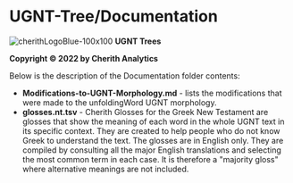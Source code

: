 # UGNT-Tree/Documentation

![cherithLogoBlue-100x100](https://user-images.githubusercontent.com/105679741/190519269-28c4bc1c-fb8f-4c8f-b119-8aa8188c98d6.png)
**UGNT Trees**

**Copyright © 2022 by Cherith Analytics**

Below is the description of the Documentation folder contents:

  * **Modifications-to-UGNT-Morphology.md** - lists the modifications that were made to the unfoldingWord UGNT morphology.
  * **glosses.nt.tsv** - Cherith Glosses for the Greek New Testament are glosses that show the meaning of each word in the whole UGNT text in its specific context. They are created to help people who do not know Greek to understand the text. The glosses are in English only. They are compiled by consulting all the major English translations and selecting the most common term in each case. It is therefore a "majority gloss" where alternative meanings are not included.

